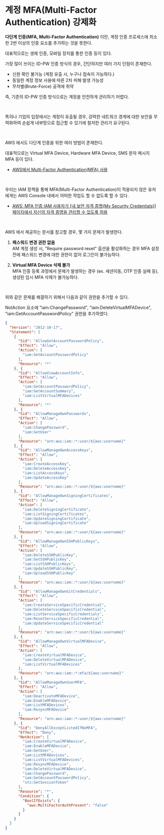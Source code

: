 # 계정 MFA(Multi-Factor Authentication) 강제화

**다단계 인증(MFA, Multi-Factor Authentication)** 이란, 계정 인증 프로세스에 최소한 2번 이상의 인증 요소를 추가하는 것을 뜻한다. 

대표적으로는 생체 인증, 모바일 장치를 통한 인증 등이 있다. 

가장 많이 쓰이는 ID-PW 인증 방식의 경우, 간단하지만 여러 가지 단점이 존재한다.
- 신원 확인 불가능 (계정 유출 시, 누구나 접속이 가능하다.)
- 동일한 계정 정보 사용에 따른 2차 피해 발생 가능성
- 무차별(Brute-Force) 공격에 취약

즉, 기존의 ID-PW 인증 방식으로는 계정을 안전하게 관리하기 어렵다.

<br>

특히나 기업의 입장에서는 계정이 유출될 경우, 강력한 네트워크 경계에 대한 보안을 무력화하여 손쉽게 내부망으로 접근할 수 있기에 철저한 관리가 요구된다.

<br>

AWS 에서도 다단계 인증을 위한 여러 방법이 존재한다.

대표적으로는 Virtual MFA Device, Hardware MFA Device, SMS 문자 메시지 MFA 등이 있다.

* [AWS에서 Multi-Factor Authentication(MFA) 사용](https://docs.aws.amazon.com/ko_kr/IAM/latest/UserGuide/id_credentials_mfa.html)

<br>

우리는 IAM 정책을 통해 MFA(Multi-Factor Authentication)이 적용되지 않은 유저에게는 AWS Console 내에서 어떠한 작업도 할 수 없도록 할 수 있다.
* [AWS: MFA 인증 IAM 사용자가 [내 보안 자격 증명(My Security Credentials)] 페이지에서 자신의 자격 증명을 관리할 수 있도록 허용](https://docs.aws.amazon.com/ko_kr/IAM/latest/UserGuide/reference_policies_examples_aws_my-sec-creds-self-manage.html)

<br>

AWS 에서 제공하는 문서를 참고할 경우, 몇 가지 문제가 발생한다.

1. **패스워드 변경 권한 없음**  
AM 계정 생성 시, "Require password reset" 옵션을 활성화하는 경우 MFA 설정 전에 패스워드 변경에 대한 권한이 없어 로그인이 불가능하다.

2. **Virtual MFA Device 삭제 불가**  
MFA 인증 등록 과정에서 문제가 발생하는 경우 (ex. 세션이동, OTP 인증 실패 등), 생성된 임시 MFA 삭제가 불가능하다.

<br>

위와 같은 문제를 해결하기 위해서 다음과 같이 권한을 추가할 수 있다.

NotAction 요소에 "iam:ChangePassword", "iam:DeleteVirtualMFADevice", "iam:GetAccountPasswordPolicy" 권한을 추가하였다.
```json
{
  "Version": "2012-10-17",
  "Statement": [
    {
      "Sid": "AllowGetAccountPasswordPolicy",
      "Effect": "Allow",
      "Action": [
        "iam:GetAccountPasswordPolicy"
      ],
      "Resource": "*"
    }, {
      "Sid": "AllowViewAccountInfo",
      "Effect": "Allow",
      "Action": [
        "iam:GetAccountPasswordPolicy",
        "iam:GetAccountSummary",
        "iam:ListVirtualMFADevices"
      ],
      "Resource": "*"
    }, {
      "Sid": "AllowManageOwnPasswords",
      "Effect": "Allow",
      "Action": [
        "iam:ChangePassword",
        "iam:GetUser"
      ],
      "Resource": "arn:aws:iam::*:user/${aws:username}"
    }, {
      "Sid": "AllowManageOwnAccessKeys",
      "Effect": "Allow",
      "Action": [
        "iam:CreateAccessKey",
        "iam:DeleteAccessKey",
        "iam:ListAccessKeys",
        "iam:UpdateAccessKey"
      ],
      "Resource": "arn:aws:iam::*:user/${aws:username}"
    }, {
      "Sid": "AllowManageOwnSigningCertificates",
      "Effect": "Allow",
      "Action": [
        "iam:DeleteSigningCertificate",
        "iam:ListSigningCertificates",
        "iam:UpdateSigningCertificate",
        "iam:UploadSigningCertificate"
      ],
      "Resource": "arn:aws:iam::*:user/${aws:username}"
    }, {
      "Sid": "AllowManageOwnSSHPublicKeys",
      "Effect": "Allow",
      "Action": [
        "iam:DeleteSSHPublicKey",
        "iam:GetSSHPublicKey",
        "iam:ListSSHPublicKeys",
        "iam:UpdateSSHPublicKey",
        "iam:UploadSSHPublicKey"
      ],
      "Resource": "arn:aws:iam::*:user/${aws:username}"
    }, {
      "Sid": "AllowManageOwnGitCredentials",
      "Effect": "Allow",
      "Action": [
        "iam:CreateServiceSpecificCredential",
        "iam:DeleteServiceSpecificCredential",
        "iam:ListServiceSpecificCredentials",
        "iam:ResetServiceSpecificCredential",
        "iam:UpdateServiceSpecificCredential"
      ],
      "Resource": "arn:aws:iam::*:user/${aws:username}"
    }, {
      "Sid": "AllowManageOwnVirtualMFADevice",
      "Effect": "Allow",
      "Action": [
        "iam:CreateVirtualMFADevice",
        "iam:DeleteVirtualMFADevice",
        "iam:ListVirtualMFADevices"
      ],
      "Resource": "arn:aws:iam::*:mfa/${aws:username}"
    }, {
      "Sid": "AllowManageOwnUserMFA",
      "Effect": "Allow",
      "Action": [
        "iam:DeactivateMFADevice",
        "iam:EnableMFADevice",
        "iam:ListMFADevices",
        "iam:ResyncMFADevice"
      ],
      "Resource": "arn:aws:iam::*:user/${aws:username}"
    }, {
      "Sid": "DenyAllExceptListedIfNoMFA",
      "Effect": "Deny",
      "NotAction": [
        "iam:CreateVirtualMFADevice",
        "iam:EnableMFADevice",
        "iam:GetUser",
        "iam:ListMFADevices",
        "iam:ListVirtualMFADevices",
        "iam:ResyncMFADevice",
        "iam:DeleteVirtualMFADevice",
        "iam:ChangePassword",
        "iam:GetAccountPasswordPolicy",
        "sts:GetSessionToken"
      ],
      "Resource": "*",
      "Condition": {
        "BoolIfExists": {
          "aws:MultiFactorAuthPresent": "false"
        }
      }
    }
  ]
}
```